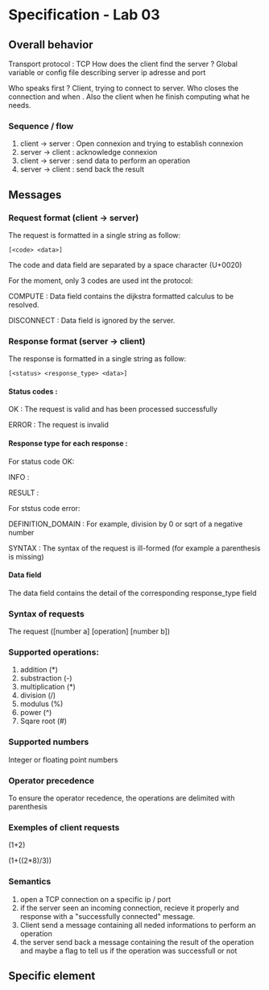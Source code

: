 # Specification - Lab 03

## Overall behavior
Transport protocol : TCP
How does the client find the server  ? Global variable or config file describing server ip adresse and port

Who speaks first ?  Client, trying to connect to server.
Who closes the connection and when . Also the client when he finish computing what he needs.

### Sequence / flow

1) client -> server :  Open connexion and trying to establish connexion
2) server -> client : acknowledge connexion
3) client -> server : send data to perform an operation
4) server -> client : send back the result

## Messages

### Request format (client -> server)
The request is formatted in a single string as follow:
```
[<code> <data>]
```
The code and data field are separated by a space character (U+0020)

For the moment, only 3 codes are used int the protocol:

COMPUTE :    Data field contains the dijkstra formatted calculus to be resolved.

DISCONNECT :     Data field is ignored by the server.


### Response format (server -> client)
The response is formatted in a single string as follow:
```
[<status> <response_type> <data>]
```
#### Status codes :

OK : The request is valid and has been processed successfully

ERROR : The request is invalid

#### Response type for each response :

For status code OK:

INFO : 

RESULT :

For ststus code error:

DEFINITION_DOMAIN : For example, division by 0 or sqrt of a negative number

SYNTAX : The syntax of the request is ill-formed (for example a parenthesis is 
missing)

#### Data field
The data field contains the detail of the corresponding response_type field

### Syntax of requests
The request
([number a] [operation] [number b])

### Supported operations:
1) addition (*)
2) substraction (-)
3) multiplication (*)
4) division (/)
5) modulus (%)
6) power (^)
7) Sqare root (#)

### Supported numbers
Integer or floating point numbers

### Operator precedence
To ensure the operator recedence, the operations are delimited with parenthesis

### Exemples of client requests
(1+2)

(1+((2*8)/3))


### Semantics
1) open a TCP  connection on a specific ip / port
2) if the server seen an incoming connection, recieve it properly and response with a "successfully connected" message.
3) Client send a message containing all neded informations to perform an operation
4) the server send back a message containing the result of the operation and maybe a flag to tell us if the operation was successfull or not
## Specific element
